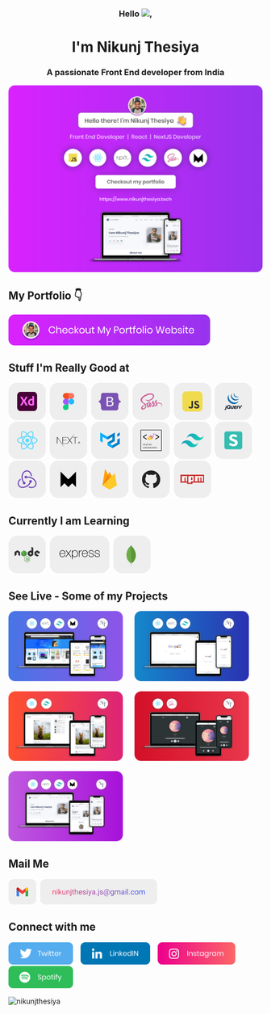 <h3 align="center">Hello <img src="https://media.giphy.com/media/hvRJCLFzcasrR4ia7z/giphy.gif" width="25px">,</h3>
<h1 align="center">I'm Nikunj Thesiya</h1>
<h3 align="center">A passionate Front End developer from India</h3>

<a href="https://www.nikunjthesiya.tech/" target="_blank"><img src="https://github.com/NikunjThesiya/NikunjThesiya/blob/main/Images/nikunjthesiyabanner.png" alt="Nikunj Thesiya GitHub header image"></a>

## My Portfolio 👇

<p><a href="https://www.nikunjthesiya.tech/"><img src="https://github.com/NikunjThesiya/NikunjThesiya/blob/main/Images/checkoutimage.png" width=400></a></p>

## Stuff I'm Really Good at

<p align="left"><img src="https://github.com/NikunjThesiya/NikunjThesiya/blob/main/Images/adobexd.png" height=74> &nbsp;<img src="https://github.com/NikunjThesiya/NikunjThesiya/blob/main/Images/figma.png" height=74> &nbsp;<img src="https://github.com/NikunjThesiya/NikunjThesiya/blob/main/Images/bootstrap.png" height=74> &nbsp;<img src="https://github.com/NikunjThesiya/NikunjThesiya/blob/main/Images/sass.png" height=74> &nbsp;<img src="https://github.com/NikunjThesiya/NikunjThesiya/blob/main/Images/javascript.png" height=74> &nbsp;<img src="https://github.com/NikunjThesiya/NikunjThesiya/blob/main/Images/jquery.png" height=74> &nbsp;<img src="https://github.com/NikunjThesiya/NikunjThesiya/blob/main/Images/react.png" height=74> &nbsp;<img src="https://github.com/NikunjThesiya/NikunjThesiya/blob/main/Images/nextjs.png" height=74> &nbsp;<img src="https://github.com/NikunjThesiya/NikunjThesiya/blob/main/Images/materialui.png" height=74> &nbsp;<img src="https://github.com/NikunjThesiya/NikunjThesiya/blob/main/Images/styled-components.png" height=74> &nbsp;<img src="https://github.com/NikunjThesiya/NikunjThesiya/blob/main/Images/tailwindcss.png" height=74> &nbsp;<img src="https://github.com/NikunjThesiya/NikunjThesiya/blob/main/Images/semanticui.png" height=74> &nbsp;<img src="https://github.com/NikunjThesiya/NikunjThesiya/blob/main/Images/redux.png" height=74> &nbsp;<img src="https://github.com/NikunjThesiya/NikunjThesiya/blob/main/Images/framer.png" height=74> &nbsp;<img src="https://github.com/NikunjThesiya/NikunjThesiya/blob/main/Images/firebase.png" height=74> &nbsp;<img src="https://github.com/NikunjThesiya/NikunjThesiya/blob/main/Images/github.png" height=74> &nbsp;<img src="https://github.com/NikunjThesiya/NikunjThesiya/blob/main/Images/npm.png" height=74></p>

## Currently I am Learning

<p align="left"><img src="https://github.com/NikunjThesiya/NikunjThesiya/blob/main/Images/nodejs.png" height=74> &nbsp;<img src="https://github.com/NikunjThesiya/NikunjThesiya/blob/main/Images/express.png" height=74> &nbsp;<img src="https://github.com/NikunjThesiya/NikunjThesiya/blob/main/Images/mongodb.png" height=74></p>

## See Live - Some of my Projects

<div>
  <a href="https://amazon-next-nik.vercel.app/"><img src="https://github.com/NikunjThesiya/NikunjThesiya/blob/main/Images/amazon-pro.png" alt="Amazon Clone By Nikunj Thesiya" width="45%"></a> &nbsp; &nbsp; &nbsp;<a href="https://google-next.vercel.app/" ><img src="https://github.com/NikunjThesiya/NikunjThesiya/blob/main/Images/google-pro.png" alt="Google clone by Nikunj Thesiya" width="45%"></a>
 </div>
 <br/>
 <div>
  <a href="https://instanik.netlify.app/" ><img src="https://github.com/NikunjThesiya/NikunjThesiya/blob/main/Images/instagram-pro.png" alt="Instagram clone by Nikunj Thesiya" width="45%"></a> &nbsp; &nbsp; &nbsp;<a href="https://music-nik.netlify.app/"><img src="https://github.com/NikunjThesiya/NikunjThesiya/blob/main/Images/music-pro.png" alt="Music App by Nikunj Thesiya" width="45%"></a>
 </div>
 <br/>
  <div>
  <a href="https://www.nikunjthesiya.tech/"><img src="https://github.com/NikunjThesiya/NikunjThesiya/blob/main/Images/portfolio-pro.png" alt="Portfolio by Nikunj Thesiya" width="45%"></a>
 </div>

## Mail Me

<p align="left"><img src="https://github.com/NikunjThesiya/NikunjThesiya/blob/main/Images/gmail.png" height=50> &nbsp;<a href="mailto:nikunjthesiya.js@gmail.com" align="left"><img src="https://github.com/NikunjThesiya/NikunjThesiya/blob/main/Images/mail.png" height=50></a></p>

## Connect with me

<p>
  <a href="https://twitter.com/NikunjThesiya2"><img src="https://github.com/NikunjThesiya/NikunjThesiya/blob/main/Images/twitterlogo.png" height=44></a> &nbsp; &nbsp;<a href="https://www.linkedin.com/in/nikunjthesiya/"><img src="https://github.com/NikunjThesiya/NikunjThesiya/blob/main/Images/linkedinlogo.png" height=44></a> &nbsp; &nbsp;<a href="https://www.instagram.com/ll_nikunj.thesiya_ll/"><img src="https://github.com/NikunjThesiya/NikunjThesiya/blob/main/Images/instagramlogo.png" height=44></a> &nbsp; &nbsp;<a href="https://open.spotify.com/user/31crz5k4dzevnbmicr5lcng6pdne?si=1edb9d19cd7e4461"><img src="https://github.com/NikunjThesiya/NikunjThesiya/blob/main/Images/spotifylogo.png" height=44></a>

</p>

<p align="left"> <img src="https://komarev.com/ghpvc/?username=nikunjthesiya&label=Profile%20views&color=0e75b6&style=flat" alt="nikunjthesiya" /> </p>



<!---
NikunjThesiya/NikunjThesiya is a ✨ special ✨ repository because its `README.md` (this file) appears on your GitHub profile.
You can click the Preview link to take a look at your changes.
--->
